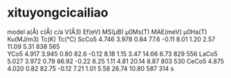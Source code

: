 # xituyongcicailiao
model   a(Å)   c(Å)	   c/a	V(Å3)	 Ef(eV)	 MS(μB)	 μ0Ms(T)	MAE(meV)	μ0Ha(T)		Ku(MJ/m3)	 Tc(K) Tc(℃)
ScCo5	 4.746 	3.978 	0.84 	77.6	 -0.11   8.01 	 	1.20 	   2.57     11.09      5.31       838 	565 	
YCo5	 4.917 	3.945 	0.80 	82.6	 -0.12 	 8.18 	 	1.15 	   3.47     14.66 	 	 6.73       829 	556 
LaCo5	 5.027 	3.972 	0.79 	86.92	 -0.22 	 8.25 	 	1.11 	   4.81     20.14 		 8.87     	803 	530 
CeCo5	 4.875 	4.020 	0.82 	82.75	 -0.12 	 7.21 	 	1.01 	   5.58     26.74  	 10.80 	    587 	314 
s



